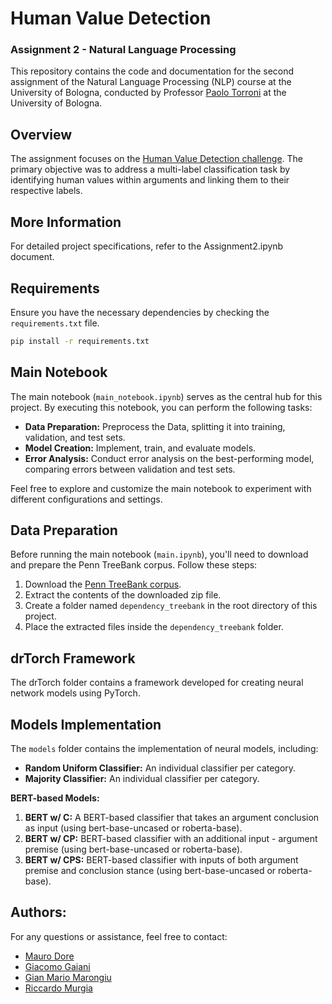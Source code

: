 # Human Value Detection

### Assignment 2 - Natural Language Processing

This repository contains the code and documentation for the second assignment of the Natural Language Processing (NLP) course at the University of Bologna, conducted by Professor [Paolo Torroni](https://www.unibo.it/sitoweb/p.torroni) at the University of Bologna.

## Overview
The assignment focuses on the [Human Value Detection challenge](https://aclanthology.org/2022.acl-long.306/). The primary objective was to address a multi-label classification task by identifying human values within arguments and linking them to their respective labels.


## More Information
For detailed project specifications, refer to the Assignment2.ipynb document.

## Requirements
Ensure you have the necessary dependencies by checking the `requirements.txt` file.

```bash
pip install -r requirements.txt
```
## Main Notebook
The main notebook (`main_notebook.ipynb`) serves as the central hub for this project. By executing this notebook, you can perform the following tasks:

- **Data Preparation:** Preprocess the Data, splitting it into training, validation, and test sets.
- **Model Creation:** Implement, train, and evaluate models.
- **Error Analysis:** Conduct error analysis on the best-performing model, comparing errors between validation and test sets.

Feel free to explore and customize the main notebook to experiment with different configurations and settings.

## Data Preparation

Before running the main notebook (`main.ipynb`), you'll need to download and prepare the Penn TreeBank corpus. Follow these steps:

1. Download the [Penn TreeBank corpus](https://raw.githubusercontent.com/nltk/nltk_data/gh-pages/packages/corpora/dependency_treebank.zip).
2. Extract the contents of the downloaded zip file.
3. Create a folder named `dependency_treebank` in the root directory of this project.
4. Place the extracted files inside the `dependency_treebank` folder.


## drTorch Framework

The drTorch folder contains a framework developed  for creating neural network models using PyTorch.

## Models Implementation

The `models` folder contains the implementation of neural models, including:
* **Random Uniform Classifier:** An individual classifier per category.
* **Majority Classifier:** An individual classifier per category.

**BERT-based Models:**
1. **BERT w/ C:** A BERT-based classifier that takes an argument conclusion as input (using bert-base-uncased or roberta-base).
2. **BERT w/ CP:** BERT-based classifier with an additional input - argument premise (using bert-base-uncased or roberta-base).
3. **BERT w/ CPS:** BERT-based classifier with inputs of both argument premise and conclusion stance (using bert-base-uncased or roberta-base).

## Authors:
For any questions or assistance, feel free to contact:
- [Mauro Dore](mauro.dore@studio.unibo.it)
- [Giacomo Gaiani](giacomo.gaiani@studio.unibo.it)
- [Gian Mario Marongiu](gianmario.marongiu@studio.unibo.it)
- [Riccardo Murgia ](riccardo.murgia2@studio.unibo.it)

